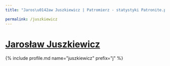 ```yaml
---
title: "Jaros\u0142aw Juszkiewicz | Patromierz - statystyki Patronite.pl"

permalink: /juszkiewicz
---
```


# [Jarosław Juszkiewicz](https://patronite.pl/juszkiewicz)

{% include profile.md name="juszkiewicz" prefix="j" %}
